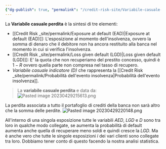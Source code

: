 ```yaml
---
{"dg-publish": true, "permalink": "/credit-risk-site/Variabile-casuale-perdita/"}
---
```






La **Variabile casuale perdita** è la sintesi di tre elementi:
- [[Credit Risk _site/permalink/Exposure at default (EAD)\|Exposure at default (EAD)]]: L'esposizione al momento dell'insolvenza, ovvero la somma di denaro che il debitore non ha ancora restituito alla banca nel momento in cui si verifica l'insolvenza.
- [[Credit Risk _site/permalink/Loss given default (LGD)\|Loss given default (LGD)]]: E' la quota che non recuperiamo del prestito concesso, quindi è $1-R$ ovvero quella parte non compresa nel tasso di recupero.
- *Variabile casuale indicatore (D)* che rappresenta la [[Credit Risk _site/permalink/Probabilità dell'evento insolvenza\|Probabilità dell'evento insolvenza]].

> La **variabile casuale perdita** e data da:
> ![Pasted image 20230429215613.png](/img/user/Credit%20Risk%20_site/allegati/Pasted%20image%2020230429215613.png)

La perdita associata a tutto il portafoglio di crediti della banca non sarà altro che la somma delle perdite.
![Pasted image 20230429220148.png](/img/user/Credit%20Risk%20_site/allegati/Pasted%20image%2020230429220148.png)

All'interno di una singola esposizione tutte le variabili $AED$, $LGD$ e $D$ sono tra loro in qualche modo collegate, se aumenta la probabilità di default aumenta anche quella di recuperare meno soldi e quindi cresce la $LGD$.
Ma è anche vero che tutte le singole esposizioni $i$ dei vari clienti sono collegate tra loro.
Dobbiamo tener conto di questo facendo la nostra analisi statistica.

